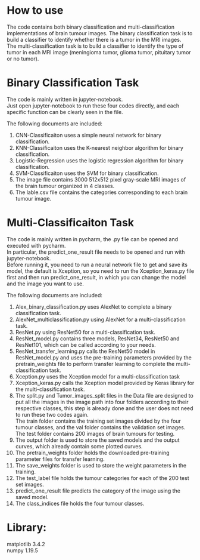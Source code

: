 # How to use
The code contains both binary classification and multi-classification implementations of brain tumour images.
The binary classification task is to build a classifier to identify whether there is a tumor in the MRI images.  
The multi-classification task is to build a classifier to identify the type of tumor in each MRI image (meningioma tumor, glioma tumor, pituitary tumor or no tumor). 

# Binary Classification Task 
The code is mainly written in jupyter-notebook.  
Just open jupyter-notebook to run these four codes directly, and each specific function can be clearly seen in the file.  

The following documents are included:
1. CNN-Classificaiton uses a simple neural network for binary classification.    
2. KNN-Classificaiton uses the K-nearest neighbor algorithm for binary classification.    
3. Logistic-Regression uses the logistic regression algorithm for binary classification.    
4. SVM-Classificaiton uses the SVM for binary classification.  
5. The image file contains 3000 512x512 pixel gray-scale MRI images of the brain tumour organized in 4 classes.   
6. The lable.csv file contains the categories corresponding to each brain tumour image.

# Multi-Classificaiton Task
The code is mainly written in pycharm, the .py file can be opened and executed with pycharm.  
In particular, the predict_one_result file needs to be opened and run with jupyter-notebook.   
Before running it, you need to run a neural network file to get and save its model, the default is Xception, so you need to run the Xception_keras.py file first and then run predict_one_result, in which you can change the model and the image you want to use.

The following documents are included:  
1. Alex_binary_classification.py uses AlexNet to complete a binary classification task.  
2. AlexNet_multiclassification.py using AlexNet for a multi-classification task.  
3. ResNet.py using ResNet50 for a multi-classification task.    
4. ResNet_model.py contains three models, ResNet34, ResNet50 and ResNet101, which can be called according to your needs.  
5. ResNet_transfer_learning.py calls the ResNet50 model in ResNet_model.py and uses the pre-training parameters provided by the pretrain_weights file to perform transfer            learning to complete the multi-classification task.   
6. Xception.py uses the Xception model for a multi-classification task  
7. Xception_keras.py calls the Xception model provided by Keras library for the multi-classification task.  
8. The split.py and Tumor_images_split files in the Data file are designed to put all the images in the image path into four folders according to their respective classes, this    step is already done and the user does not need to run these two codes again.  
   The train folder contains the training set images divided by the four tumour classes, and the val folder contains the validation set images.
   The test folder contains 200 images of brain tumours for testing.  
9. The output folder is used to store the saved models and the output curves, which already contain some plotted curves.  
10. The pretrain_weights folder holds the downloaded pre-training parameter files for transfer learning.  
11. The save_weights folder is used to store the weight parameters in the training.  
12. The test_label file holds the tumour categories for each of the 200 test set images.  
13. predict_one_result file predicts the category of the image using the saved model.  
14. The class_indices file holds the four tumour classes.

# Library: 
matplotlib               3.4.2  
numpy                    1.19.5  
